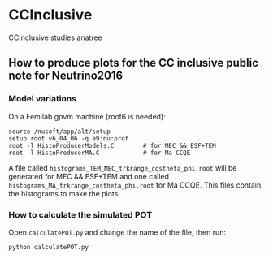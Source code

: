 # CCInclusive
CCInclusive studies anatree

## How to produce plots for the CC inclusive public note for Neutrino2016

### Model variations

On a Femilab gpvm machine (root6 is needed):

```
source /nusoft/app/alt/setup
setup root v6_04_06 -q e9:nu:prof
root -l HistoProducerModels.C        # for MEC && ESF+TEM
root -l HistoProducerMA.C            # for Ma CCQE
```

A file called `histograms_TEM_MEC_trkrange_costheta_phi.root` will be generated for MEC && ESF+TEM and one called `histograms_MA_trkrange_costheta_phi.root` for Ma CCQE. This files contain the histograms to make the plots.

### How to calculate the simulated POT

Open `calculatePOT.py` and change the name of the file, then run:
```
python calculatePOT.py
```
